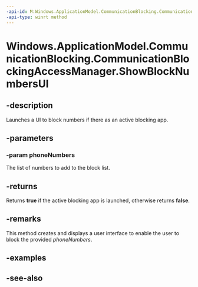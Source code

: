 ----api-id: M:Windows.ApplicationModel.CommunicationBlocking.CommunicationBlockingAccessManager.ShowBlockNumbersUI(Windows.Foundation.Collections.IIterable{System.String})
-api-type: winrt method
---<!-- Method syntaxpublic bool ShowBlockNumbersUI(Windows.Foundation.Collections.IIterable<System.String> phoneNumbers)--># Windows.ApplicationModel.CommunicationBlocking.CommunicationBlockingAccessManager.ShowBlockNumbersUI## -descriptionLaunches a UI to block numbers if there as an active blocking app.## -parameters### -param phoneNumbersThe list of numbers to add to the block list.## -returnsReturns **true** if the active blocking app is launched, otherwise returns **false**.## -remarksThis method creates and displays a user interface to enable the user to block the provided *phoneNumbers*.## -examples## -see-also